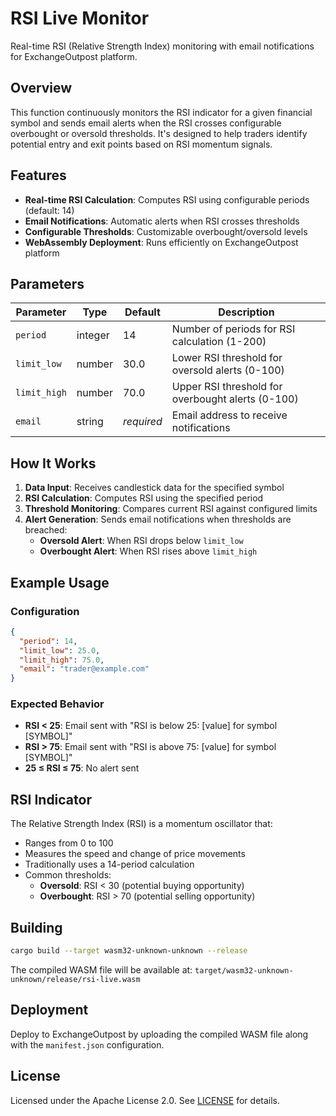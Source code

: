 # RSI Live Monitor

Real-time RSI (Relative Strength Index) monitoring with email notifications for ExchangeOutpost platform.

## Overview

This function continuously monitors the RSI indicator for a given financial symbol and sends email alerts when the RSI crosses configurable overbought or oversold thresholds. It's designed to help traders identify potential entry and exit points based on RSI momentum signals.

## Features

- **Real-time RSI Calculation**: Computes RSI using configurable periods (default: 14)
- **Email Notifications**: Automatic alerts when RSI crosses thresholds
- **Configurable Thresholds**: Customizable overbought/oversold levels
- **WebAssembly Deployment**: Runs efficiently on ExchangeOutpost platform

## Parameters

| Parameter | Type | Default | Description |
|-----------|------|---------|-------------|
| `period` | integer | 14 | Number of periods for RSI calculation (1-200) |
| `limit_low` | number | 30.0 | Lower RSI threshold for oversold alerts (0-100) |
| `limit_high` | number | 70.0 | Upper RSI threshold for overbought alerts (0-100) |
| `email` | string | *required* | Email address to receive notifications |

## How It Works

1. **Data Input**: Receives candlestick data for the specified symbol
2. **RSI Calculation**: Computes RSI using the specified period
3. **Threshold Monitoring**: Compares current RSI against configured limits
4. **Alert Generation**: Sends email notifications when thresholds are breached:
   - **Oversold Alert**: When RSI drops below `limit_low`
   - **Overbought Alert**: When RSI rises above `limit_high`

## Example Usage

### Configuration
```json
{
  "period": 14,
  "limit_low": 25.0,
  "limit_high": 75.0,
  "email": "trader@example.com"
}
```

### Expected Behavior
- **RSI < 25**: Email sent with "RSI is below 25: [value] for symbol [SYMBOL]"
- **RSI > 75**: Email sent with "RSI is above 75: [value] for symbol [SYMBOL]"
- **25 ≤ RSI ≤ 75**: No alert sent

## RSI Indicator

The Relative Strength Index (RSI) is a momentum oscillator that:
- Ranges from 0 to 100
- Measures the speed and change of price movements
- Traditionally uses a 14-period calculation
- Common thresholds:
  - **Oversold**: RSI < 30 (potential buying opportunity)
  - **Overbought**: RSI > 70 (potential selling opportunity)

## Building

```bash
cargo build --target wasm32-unknown-unknown --release
```

The compiled WASM file will be available at:
`target/wasm32-unknown-unknown/release/rsi-live.wasm`

## Deployment

Deploy to ExchangeOutpost by uploading the compiled WASM file along with the `manifest.json` configuration.

## License

Licensed under the Apache License 2.0. See [LICENSE](LICENSE) for details.
